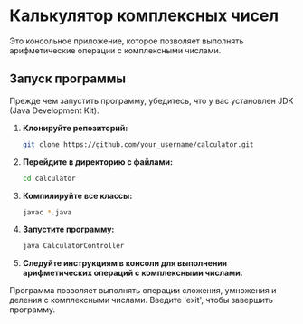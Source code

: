 # Калькулятор комплексных чисел

Это консольное приложение, которое позволяет выполнять арифметические операции с комплексными числами.

## Запуск программы

Прежде чем запустить программу, убедитесь, что у вас установлен JDK (Java Development Kit).

1. **Клонируйте репозиторий:**

    ```bash
    git clone https://github.com/your_username/calculator.git
    ```

2. **Перейдите в директорию с файлами:**

    ```bash
    cd calculator
    ```

3. **Компилируйте все классы:**

    ```bash
    javac *.java
    ```

4. **Запустите программу:**

    ```bash
    java CalculatorController
    ```

5. **Следуйте инструкциям в консоли для выполнения арифметических операций с комплексными числами.**

Программа позволяет выполнять операции сложения, умножения и деления с комплексными числами. Введите 'exit', чтобы завершить программу.
